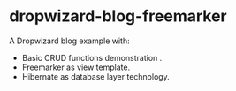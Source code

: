 dropwizard-blog-freemarker
==========================

A Dropwizard blog example with:
 - Basic CRUD functions demonstration . 
 - Freemarker as view template.
 - Hibernate as database layer technology. 

